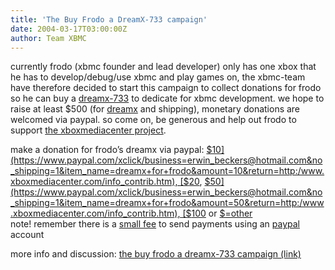```yaml
---
title: 'The Buy Frodo a DreamX-733 campaign'
date: 2004-03-17T03:00:00Z
author: Team XBMC
---
```

currently frodo (xbmc founder and lead developer) only has one xbox that he has to develop/debug/use xbmc and play games on, the xbmc-team have therefore decided to start this campaign to collect donations for frodo so he can buy a [dreamx-733](http://upgrade123.com/catalog/product_info.php?products_id=66) to dedicate for xbmc development. we hope to raise at least $500 (for [dreamx](http://upgrade123.com/catalog/product_info.php?products_id=66) and shipping), monetary donations are welcomed via paypal. so come on, be generous and help out frodo to support [the xboxmediacenter project](http://www.xboxmediacenter.com).

 make a donation for frodo’s dreamx via paypal: [$10](https://www.paypal.com/xclick/business=erwin_beckers@hotmail.com&no_shipping=1&item_name=dreamx+for+frodo&amount=10&return=http:/www.xboxmediacenter.com/info_contrib.htm), [$20](https://www.paypal.com/xclick/business=erwin_beckers@hotmail.com&no_shipping=1&item_name=dreamx+for+frodo&amount=20&return=http:/www.xboxmediacenter.com/info_contrib.htm), [$50](https://www.paypal.com/xclick/business=erwin_beckers@hotmail.com&no_shipping=1&item_name=dreamx+for+frodo&amount=50&return=http:/www.xboxmediacenter.com/info_contrib.htm), [$100](https://www.paypal.com/xclick/business=erwin_beckers@hotmail.com&no_shipping=1&item_name=dreamx+for+frodo&amount=100&return=http:/www.xboxmediacenter.com/info_contrib.htm) or [$=other](https://www.paypal.com/xclick/business=erwin_beckers@hotmail.com&no_shipping=1&item_name=dreamx+for+frodo&return=http:/www.xboxmediacenter.com/info_contrib.htm)  
 note! remember there is a [small fee](https://www.paypal.com/selfhelp/article/FAQ690) to send payments using an [paypal](https://www.paypal.com/) account

 more info and discussion: [the buy frodo a dreamx-733 campaign (link)](http://www.xboxmediaplayer.de/cgi-bin/forums/ikonboard.pl?act=st;f=1;t=2552)

 